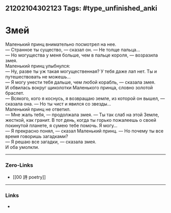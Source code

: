 21202104302123
Tags: #type_unfinished_anki
---
# Змей

   Маленький принц внимательно посмотрел на нее.<br>— Странное ты существо, — сказал он. — Не толще пальца…<br>— Но могущества у меня больше, чем в пальце короля, — возразила змея.<br>Маленький принц улыбнулся:<br>— Ну, разве ты уж такая могущественная? У тебя даже лап нет. Ты и путешествовать не можешь…<br>— Я могу унести тебя дальше, чем любой корабль, — сказала змея.<br>И обвилась вокруг щиколотки Маленького принца, словно золотой браслет.<br>— Всякого, кого я коснусь, я возвращаю земле, из которой он вышел, — сказала она. — Но ты чист и явился со звезды…<br>Маленький принц не ответил.<br>— Мне жаль тебя, — продолжала змея. — Ты так слаб на этой Земле, жесткой, как гранит. В тот день, когда ты горько пожалеешь о своей покинутой планете, я сумею тебе помочь. Я могу…<br>— Я прекрасно понял, — сказал Маленький принц. — Но почему ты все время говоришь загадками?<br>— Я решаю все загадки, — сказала змея.<br>И оба умолкли.

---
### Zero-Links
- [[00 詩 poetry]]
---
### Links
-